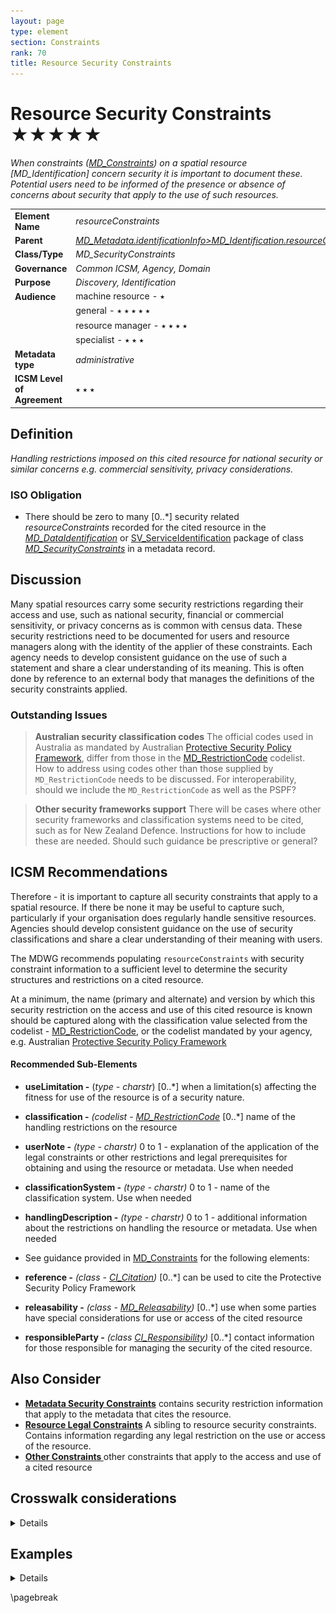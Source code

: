 ```yaml
---
layout: page
type: element
section: Constraints
rank: 70
title: Resource Security Constraints
---
```

# Resource Security Constraints ★★★★★
*When constraints ([MD_Constraints](./class-MD_Constraints.html)) on a spatial resource [MD_Identification] concern security it is important to document these. Potential users need to be informed of the presence or absence of concerns about security that apply to the use of such resources.*

| | |
| --- | --- |
| **Element Name** | *resourceConstraints* |
| **Parent** | *[MD_Metadata.identificationInfo>MD_Identification.resourceConstraints](./class-MD_Constraints)* |
| **Class/Type** | *MD_SecurityConstraints* |
| **Governance** | *Common ICSM, Agency, Domain* |
| **Purpose** | *Discovery, Identification* |
| **Audience** | machine resource - ⭑ |
| | general - ⭑ ⭑ ⭑ ⭑ ⭑ |
| | resource manager - ⭑ ⭑ ⭑ ⭑ |
| | specialist - ⭑ ⭑ ⭑ |
| **Metadata type** | *administrative* |
| **ICSM Level of Agreement** | ⭑ ⭑ ⭑ |

## Definition
*Handling restrictions imposed on this cited resource for national security or similar concerns e.g. commercial sensitivity, privacy considerations.*

### ISO Obligation

- There should be zero to many [0..\*] security related *resourceConstraints* recorded for the cited resource in the *[MD_DataIdentification](./class-MD_DataIdentification)* or [SV_ServiceIdentification](./ServiceIdentification) package of class *[MD_SecurityConstraints](./class-MD_SecurityConstraints)* in a metadata record.



## Discussion

Many spatial resources carry some security restrictions regarding their access and use, such as national security, financial or commercial sensitivity, or privacy concerns as is common with census data. These security restrictions need to be documented for users and resource managers along with the identity of the applier of these constraints. Each agency needs to develop consistent guidance on the use of such a statement and share a clear understanding of its meaning. This is often done by reference to an external body that manages the definitions of the security constraints applied.

### Outstanding Issues

> **Australian security classification codes**
The official codes used in Australia as mandated by Australian [Protective Security Policy Framework](https://www.protectivesecurity.gov.au/Pages/default.aspx), differ from those in the [MD_RestrictionCode](./class-MD_SecurityConstraints#undefinedmd_restrictioncode) codelist. How to address using codes other than those supplied by `MD_RestrictionCode` needs to be discussed. For interoperability, should we include the `MD_RestrictionCode` as well as the PSPF?

> **Other security frameworks support**
There will be cases where other security frameworks and classification systems need to be cited, such as for New Zealand Defence. Instructions for how to include these are needed. Should such guidance be prescriptive or general?

## ICSM Recommendations

Therefore - it is important to capture all security constraints that apply to a spatial resource. If there be none it may be useful to capture such, particularly if your organisation does regularly handle sensitive resources. Agencies should develop consistent guidance on the use of security classifications and share a clear understanding of their meaning with users. 

The MDWG recommends populating `resourceConstraints` with security constraint information to a sufficient level to determine the security structures and restrictions on a cited resource.

At a minimum, the name (primary and alternate) and version by which this security restriction on the access and use of this cited resource is known should be captured along with the classification value selected from the codelist - [MD_RestrictionCode](./class-MD_SecurityConstraints#md_restrictioncode), or the codelist mandated by your agency, e.g. Australian [Protective Security Policy Framework](https://www.protectivesecurity.gov.au/Pages/default.aspx)

#### Recommended Sub-Elements

- **useLimitation -** (*type - charstr*) [0..\*] when a limitation(s) affecting the fitness for use of the resource is of a security nature. 
- **classification -** *(codelist - [MD_RestrictionCode](./class-MD_SecurityConstraints#md_restrictioncode)* [0..\*] name of the handling restrictions on the resource
- **userNote -** *(type - charstr)* 0 to 1 - explanation of the application of the legal constraints or other restrictions and legal prerequisites for obtaining and using the resource or metadata. Use when needed
- **classificationSystem -** *(type - charstr)* 0 to 1 - name of the classification system. Use when needed
- **handlingDescription -** *(type - charstr)* 0 to 1 - additional information about the restrictions on handling the resource or metadata. Use when needed

- See guidance provided in [MD_Constraints](./class-MD_Constraints) for the following elements:
 - **reference -** *(class - [CI_Citation](./class-CI_Citation))* [0..\*] can be used to cite the Protective Security Policy Framework
 - **releasability -** *(class - [MD_Releasability](http://wiki.esipfed.org/index.php/MD_Releasability))* [0..\*] use when some parties have special considerations for use or access of the cited resource
 - **responsibleParty -** *(class [CI_Responsibility](./class-CI_Responsibility))* [0..\*] contact information for those responsible for managing the security of the cited resource.

## Also Consider

- **[Metadata Security Constraints](./MetadataSecurityConstraints)** contains security restriction information that apply to the metadata that cites the resource.
- **[Resource Legal Constraints](./ResourceLegalConstraints)** A sibling to resource security constraints. Contains information regarding any legal restriction on the use or access of the resource.
- **[Other Constraints ](./class-MD_Constraints)** other constraints that apply to the access and use of a cited resource

## Crosswalk considerations

<details>

### ISO19139

See guidance provided in [MD_Constraints](./class-MD_Constraints)

### RIF-CS

Maps to the aggregate `Rights/@accessRights`

</details>


## Examples

<details>

### XML

```
<mdb:MD_Metadata>
....
 <mdb:identificationInfo>
  <mri:MD_DataIdentification>
  ....
    <mri:resourceConstraints>
      <mco:MD_LegalConstraints>
        <mco:useLimitation>
         <gco:CharacterString>Not to be used for navigation
         </gco:CharacterString>
        </mco:useLimitation>
        <mco:reference>
         <cit:CI_Citation>
           <cit:title>
            <gco:CharacterString>
            “Creative Commons Attribution 4.0 International 
            Licence”
            </gco:CharacterString>
           </cit:title>
           <cit:citedResponsibleParty>
            <cit:CI_Responsibility>
              <cit:role>
               <cit:CI_RoleCode 
               codeList="https://schemas.isotc211.org/19115
               /resources/Codelist/cat/codelists.xml#CI_RoleCode" 
               codeListValue="rightsHolder"/>
              </cit:role>
              <cit:party>
               <cit:CI_Organisation>
                 <cit:name>
                  <gco:CharacterString>OpenWork Ltd
                  </gco:CharacterString>
                 </cit:name>
                 <cit:contactInfo>
                  <cit:CI_Contact>
                    <cit:address>
                     <cit:CI_Address>
                       <cit:electronicMailAddress>           
                       <gco:CharacterString>
                       info@openwork.nz
                       </gco:CharacterString>
                       </cit:electronicMailAddress>
                     </cit:CI_Address>
                    </cit:address>
                  </cit:CI_Contact>
                 </cit:contactInfo>
               </cit:CI_Organisation>
              </cit:party>
            </cit:CI_Responsibility>
           </cit:citedResponsibleParty>
         </cit:CI_Citation>
        </mco:reference>
        <mco:accessConstraints>
         <mco:MD_RestrictionCode 
         codeListValue="copyright" 
         codeList="https://schemas.isotc211.org/19115/resources
         /Codelist/cat/codelists.xml#MD_RestrictionCode"/>
        </mco:accessConstraints>
        <mco:useConstraints>
         <mco:MD_RestrictionCode 
         codeListValue="otherRestrictions" 
         codeList="https://schemas.isotc211.org/19115/resources
         /Codelist/cat/codelists.xml#MD_RestrictionCode"/>
        </mco:useConstraints>
        <mco:otherConstraints>
         <gco:CharacterString>For non-commercial purposes only
         </gco:CharacterString>
        </mco:otherConstraints>
      </mco:MD_LegalConstraints>
     </mri:resourceConstraints>
   ....
   </mri:MD_DataIdentification>
</mdb:identificationInfo>
....
</mdb:MD_Metadata>
```

\pagebreak

### UML diagrams

Recommended elements highlighted in yellow

![resourceSecurityConstraints](../images/ResourceSecurityConstraintsUML.png)

</details>

\pagebreak


